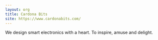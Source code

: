 ```yaml
---
layout: org
title: Cardona Bits 
site: https://www.cardonabits.com/
---
```

We design smart electronics with a heart. To inspire, amuse and delight.
